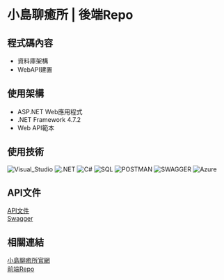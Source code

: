 <h1>小島聊癒所 | 後端Repo</h1>
<h2>程式碼內容</h2>
<ul>
  <li>資料庫架構</li>
  <li>WebAPI建置</li>
</ul>

<h2>使用架構</h2>
<ul>
  <li>ASP.NET Web應用程式</li>
  <li>.NET Framework 4.7.2</li>
  <li>Web API範本</li>
</ul>

<h2>使用技術</h2>

<p>
  <img alt="Visual_Studio" src="https://img.shields.io/badge/Visual_Studio-5C2D91?style=for-the-badge&logo=visual%20studio&logoColor=white" />
  <img alt=".NET" src="https://img.shields.io/badge/.NET-512BD4?style=for-the-badge&logo=dotnet&logoColor=white" />
  <img alt="C#" src="https://img.shields.io/badge/C%23-239120?style=for-the-badge&logo=c-sharp&logoColor=white" />
  <img alt="SQL" src="https://img.shields.io/badge/Microsoft%20SQL%20Server-CC2927?style=for-the-badge&logo=microsoft%20sql%20server&logoColor=white" />
  <img alt="POSTMAN" src="https://img.shields.io/badge/Postman-FF6C37?style=for-the-badge&logo=Postman&logoColor=white" />
  <img alt="SWAGGER" src="https://img.shields.io/badge/Swagger-85EA2D?style=for-the-badge&logo=Swagger&logoColor=white" />
  <img alt="Azure" src="https://img.shields.io/badge/microsoft%20azure-0089D6?style=for-the-badge&logo=microsoft-azure&logoColor=white" />
</p>

<h2>API文件</h2>
<a href="https://field-aragon-118.notion.site/b0bac5b99db24a9ca75c0c5c7cb6610e?v=7fb79bcc52514ba4b5afe4a22b5be485&pvs=4">API文件<a/></br>
<a href="https://islandofhealing.rocket-coding.com/swagger">Swagger</a>

<h2>相關連結</h2>
<a href="https://islandofhealing2023.rocket-coding.com">小島聊癒所官網</a><br/>
<a href="https://github.com/TeamRocket12th/Island-of-Healing">前端Repo</a>





